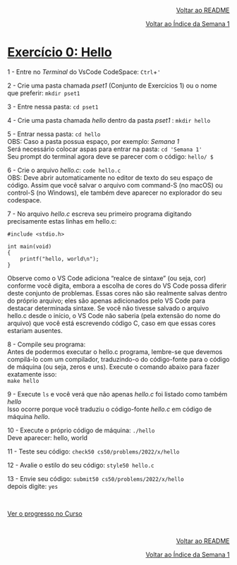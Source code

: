 <p align="right">
   <a href="https://patyfil.github.io/cs50-cc50-harvard/">Voltar ao README</a>
</p>
<p align="right">
   <a href="https://patyfil.github.io/cs50-cc50-harvard/1-C.html">Voltar ao Índice da Semana 1</a>
</p>

# [Exercício 0: Hello](https://cs50.harvard.edu/x/2022/psets/1/hello/)   




1 - Entre no *Terminal* do VsCode CodeSpace: `Ctrl`+`'`  

2 - Crie uma pasta chamada *pset1* (Conjunto de Exercícios 1) ou o nome que preferir: `mkdir pset1`  

3 - Entre nessa pasta: `cd pset1`  

4 - Crie uma pasta chamada *hello* dentro da pasta *pset1* : `mkdir hello`  

5 - Entrar nessa pasta: `cd hello`  
OBS: Caso a pasta possua espaço, por exemplo: *Semana 1*  
Será necessário colocar aspas para entrar na pasta: `cd 'Semana 1'`  
Seu prompt do terminal agora deve se parecer com o código: `hello/ $`

6 - Crie o arquivo *hello.c*: `code hello.c`  
OBS: Deve abrir automaticamente no editor de texto do seu espaço de código.   Assim que você salvar o arquivo com command-S (no macOS) ou control-S (no Windows), ele também deve aparecer no explorador do seu codespace.  

7 - No arquivo *hello.c* escreva seu primeiro programa digitando precisamente estas linhas em hello.c:  

```
#include <stdio.h>

int main(void)
{
    printf("hello, world\n");
}
```

Observe como o VS Code adiciona “realce de sintaxe” (ou seja, cor) conforme você digita, embora a escolha de cores do VS Code possa diferir deste conjunto de problemas. Essas cores não são realmente salvas dentro do próprio arquivo; eles são apenas adicionados pelo VS Code para destacar determinada sintaxe. Se você não tivesse salvado o arquivo hello.c desde o início, o VS Code não saberia (pela extensão do nome do arquivo) que você está escrevendo código C, caso em que essas cores estariam ausentes.
 
8 - Compile seu programa:  
Antes de podermos executar o hello.c programa, lembre-se que devemos compilá-lo com um compilador, traduzindo-o do código-fonte para o código de máquina (ou seja, zeros e uns). Execute o comando abaixo para fazer exatamente isso:  
`make hello`

9 - Execute `ls` e você verá que não apenas *hello.c* foi listado como também *hello*  
Isso ocorre porque você traduziu o código-fonte *hello.c* em código de máquina *hello*.

10 - Execute o próprio código de máquina: `./hello`  
Deve aparecer: hello, world

11 - Teste seu código: `check50 cs50/problems/2022/x/hello`  

12 - Avalie o estilo do seu código: `style50 hello.c`  

13 - Envie seu código: `submit50 cs50/problems/2022/x/hello`  
depois digite: `yes`  

&nbsp;

[Ver o progresso no Curso](https://cs50.me/cs50x)

&nbsp;

<p align="right">
   <a href="https://patyfil.github.io/cs50-cc50-harvard/">Voltar ao README</a>
</p>
<p align="right">
   <a href="https://patyfil.github.io/cs50-cc50-harvard/1-C.html">Voltar ao Índice da Semana 1</a>
</p>